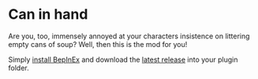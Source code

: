 # Can in hand

Are you, too, immensely annoyed at your characters insistence on littering
empty cans of soup? Well, then this is the mod for you!

Simply [install
BepInEx](https://docs.bepinex.dev/articles/user_guide/installation/index.html)
and download the [latest
release](https://github.com/Xandaros/StationeersCanInHand/releases/latest) into your plugin folder.
